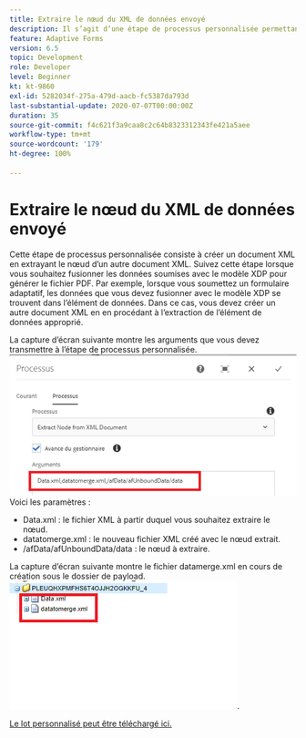 ```yaml
---
title: Extraire le nœud du XML de données envoyé
description: Il s’agit d’une étape de processus personnalisée permettant d’écrire sur le système de fichiers le document résidant sous le dossier de payload.
feature: Adaptive Forms
version: 6.5
topic: Development
role: Developer
level: Beginner
kt: kt-9860
exl-id: 5282034f-275a-479d-aacb-fc5387da793d
last-substantial-update: 2020-07-07T00:00:00Z
duration: 35
source-git-commit: f4c621f3a9caa8c2c64b8323312343fe421a5aee
workflow-type: tm+mt
source-wordcount: '179'
ht-degree: 100%

---
```


# Extraire le nœud du XML de données envoyé

Cette étape de processus personnalisée consiste à créer un document XML en extrayant le nœud d’un autre document XML. Suivez cette étape lorsque vous souhaitez fusionner les données soumises avec le modèle XDP pour générer le fichier PDF. Par exemple, lorsque vous soumettez un formulaire adaptatif, les données que vous devez fusionner avec le modèle XDP se trouvent dans l’élément de données. Dans ce cas, vous devez créer un autre document XML en en procédant à l’extraction de l’élément de données approprié.

La capture d’écran suivante montre les arguments que vous devez transmettre à l’étape de processus personnalisée.
![process-step](assets/create-xml-process-step.png)
Voici les paramètres :
* Data.xml : le fichier XML à partir duquel vous souhaitez extraire le nœud.
* datatomerge.xml : le nouveau fichier XML créé avec le nœud extrait.
* /afData/afUnboundData/data : le nœud à extraire.


La capture d’écran suivante montre le fichier datamerge.xml en cours de création sous le dossier de payload.
![create-xml](assets/create-xml.png).

[Le lot personnalisé peut être téléchargé ici.](/help/forms/assets/common-osgi-bundles/SetValueApp.core-1.0-SNAPSHOT.jar)
